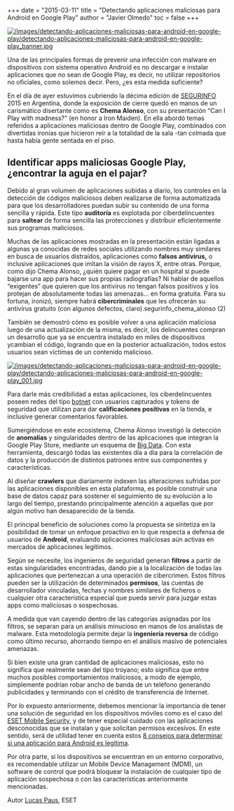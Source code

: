 +++
date = "2015-03-11"
title = "Detectando aplicaciones maliciosas para Android en Google Play"
author = "Javier Olmedo"
toc = false
+++

[![/images/detectando-aplicaciones-maliciosas-para-android-en-google-play/detectando-aplicaciones-maliciosas-para-android-en-google-play_banner.jpg](/images/detectando-aplicaciones-maliciosas-para-android-en-google-play/detectando-aplicaciones-maliciosas-para-android-en-google-play_banner.jpg)](/images/detectando-aplicaciones-maliciosas-para-android-en-google-play/detectando-aplicaciones-maliciosas-para-android-en-google-play_banner.jpg)

Una de las principales formas de prevenir una infección con malware en dispositivos con sistema operativo Android es no descargar e instalar aplicaciones que no sean de Google Play, es decir, no utilizar repositorios no oficiales, como solemos decir. Pero, ¿es esta medida suficiente?

En el día de ayer estuvimos cubriendo la décima edición de [SEGURINFO](https://www.welivesecurity.com/la-es/tag/segurinfo/) 2015 en Argentina, donde la exposición de cierre quedó en manos de un carismático disertante como es **Chema Alonso**, con su presentación “Can I Play with madness?” (en honor a Iron Maiden). En ella abordó temas referidos a aplicaciones maliciosas dentro de Google Play, combinados con divertidas ironías que hicieron reír a la totalidad de la sala -tan colmada que hasta había gente sentada en el piso.

## Identificar apps maliciosas Google Play, ¿encontrar la aguja en el pajar?

Debido al gran volumen de aplicaciones subidas a diario, los controles en la detección de códigos maliciosos deben realizarse de forma automatizada para que los desarrolladores puedan subir su contenido de una forma sencilla y rápida. Este tipo **auditoría** es explotada por ciberdelincuentes para **saltear** de forma sencilla las protecciones y distribuir eficientemente sus programas maliciosos.

Muchas de las aplicaciones mostradas en la presentación están ligadas a algunas ya conocidas de redes sociales utilizando nombres muy similares en busca de usuarios distraídos, aplicaciones como **falsos antivirus,** o inclusive aplicaciones que imitan la visión de rayos X, entre otras. Porque, como dijo Chema Alonso, ¿quién quiere pagar en un hospital si puede bajarse una app para hacer sus propias radiografías? Ni hablar de aquellos “exigentes” que quieren que los antivirus no tengan falsos positivos y los protejan de absolutamente todas las amenazas… en forma gratuita. Para su fortuna, ironizó, siempre habrá **cibercriminales** que les ofrecerán su antivirus gratuito (con algunos defectos, claro).segurinfo_chema_alonso (2)

También se demostró cómo es posible volver a una aplicación maliciosa luego de una actualización de la misma, es decir, los delincuentes compran un desarrollo que ya se encuentra instalado en miles de dispositivos ycambian el código, logrando que en la posterior actualización, todos estos usuarios sean víctimas de un contenido malicioso.

[![/images/detectando-aplicaciones-maliciosas-para-android-en-google-play/detectando-aplicaciones-maliciosas-para-android-en-google-play_001.jpg](/images/detectando-aplicaciones-maliciosas-para-android-en-google-play/detectando-aplicaciones-maliciosas-para-android-en-google-play_001.jpg)](/images/detectando-aplicaciones-maliciosas-para-android-en-google-play/detectando-aplicaciones-maliciosas-para-android-en-google-play_001.jpg)

Para darle más credibilidad a estas aplicaciones, los ciberdelincuentes poseen redes del tipo [botnet](https://www.welivesecurity.com/2017/12/04/eset-takes-part-global-operation-disrupt-gamarue/) con usuarios capturados y tokens de seguridad que utilizan para dar **calificaciones positivas** en la tienda, e inclusive generar comentarios favorables.

Sumergiéndose en este ecosistema, Chema Alonso investigó la detección de **anomalías** y singularidades dentro de las aplicaciones que integran la Google Play Store, mediante un esquema de [Big Data](https://www.welivesecurity.com/la-es/tag/big-data-la-es/). Con esta herramienta, descargó todas las existentes día a día para la correlación de datos y la producción de distintos patrones entre sus componentes y características.

Al diseñar **crawlers** que diariamente indexen las alteraciones sufridas por las aplicaciones disponibles en esta plataforma, es posible construir una base de datos capaz para sostener el seguimiento de su evolución a lo largo del tiempo, prestando principalmente atención a aquellas que por algún motivo han desaparecido de la tienda.

El principal beneficio de soluciones como la propuesta se sintetiza en la posibilidad de tomar un enfoque proactivo en lo que respecta a defensa de usuarios de **Android**, evaluando aplicaciones maliciosas aún activas en mercados de aplicaciones legítimos.

Según se necesite, los ingenieros de seguridad generan **filtros** a partir de estas singularidades encontradas, dando pie a la localización de todas las aplicaciones que pertenezcan a una operación de cibercrimen. Estos filtros pueden ser la utilización de determinados **permisos**, las cuentas de desarrollador vinculadas, fechas y nombres similares de ficheros o cualquier otra característica especial que pueda servir para juzgar estas apps como maliciosas o sospechosas.

A medida que van cayendo dentro de las categorías asignadas por los filtros, se separan para un análisis minucioso en manos de los analistas de malware. Esta metodología permite dejar la **ingeniería reversa** de código como último recurso, ahorrando tiempo en el análisis masivo de potenciales amenazas.

Si bien existe una gran cantidad de aplicaciones maliciosas, esto no significa que realmente sean del tipo troyano; esto significa que entre muchos posibles comportamientos maliciosos, a modo de ejemplo, simplemente podrían robar ancho de banda de un teléfono generando publicidades y terminando con el crédito de transferencia de Internet.

Por lo expuesto anteriormente, debemos mencionar la importancia de tener una solución de seguridad en los dispositivos móviles como es el caso del [ESET Mobile Security](https://www.eset.com/mx/hogar/mobile-antivirus-para-android/), y de tener especial cuidado con las aplicaciones desconocidas que se instalan y que solicitan permisos excesivos. En este sentido, será de utilidad tener en cuenta estos [8 consejos para determinar si una aplicación para Android es legítima](https://www.welivesecurity.com/la-es/2013/07/24/8-consejos-determinar-aplicacion-android-legitima/).

Por otra parte, si los dispositivos se encuentran en un entorno corporativo, es recomendable utilizar un Mobile Device Management (MDM), un software de control que podrá bloquear la instalación de cualquier tipo de aplicación sospechosa o con las características anteriormente mencionadas.

Autor [Lucas Paus](https://www.welivesecurity.com/es/author/lpaus/), ESET